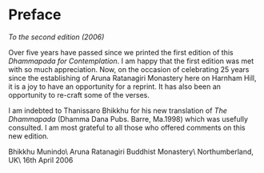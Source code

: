 Preface
=======

*To the second edition (2006)*

Over five years have passed since we printed the first edition of this
*Dhammapada for Contemplation*. I am happy that the first edition was
met with so much appreciation. Now, on the occasion of celebrating 25
years since the establishing of Aruna Ratanagiri Monastery here on
Harnham Hill, it is a joy to have an opportunity for a reprint. It has
also been an opportunity to re-craft some of the verses.

I am indebted to Thanissaro Bhikkhu for his new translation of *The
Dhammapada* (Dhamma Dana Pubs. Barre, Ma.1998) which was usefully
consulted. I am most grateful to all those who offered comments on this
new edition.

Bhikkhu Munindo\\
Aruna Ratanagiri Buddhist Monastery\\
Northumberland, UK\\
16th April 2006

